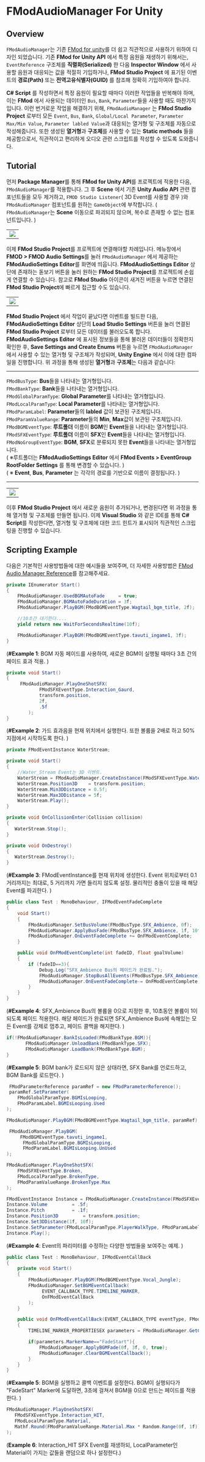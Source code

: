 # FModAudioManager For Unity

## Overview
```FModAudioManager```는 기존 [FMod for unity](https://github.com/fmod/fmod-for-unity)를 더 쉽고 직관적으로 사용하기 위하여 디자인 되었습니다. 기존 **FMod for Unity API** 에서 특정 음원을 재생하기 위해서는, ```EventReference``` 구조체를 **직렬화(Serialized)** 한 다음 **Inspector Window** 에서 사용할 음원과 대응되는 값을 적절히 기입하거나, **FMod Studio Project** 에 표기된 이벤트의 **경로(Path)** 또는 **전역고유식별자(GUID)** 를 참조해 정확히 기입하여야 합니다.

**C# Script** 를 작성하면서 특정 음원이 필요할 때마다 이러한 작업들을 반복해야 하며, 이는 **FMod** 에서 사용되는 데이터인 ```Bus```, ```Bank```, ```Parameter```들을 사용할 때도 마찬가지 입니다. 이런 번거로운 작업을 해결하기 위해, ```FModAudioManager``` 는 **FMod Studio Project** 로부터 모든 ```Event```, ```Bus```, ```Bank```, ```Global/Local Parameter```, ```Parameter Max/Min Value```, ```Parameter labled Value```과 대응되는 열거형 및 구조체를 자동으로 작성해줍니다. 또한 생성된 **열거형**과 **구조체**를 사용할 수 있는 **Static methods** 들을 제공함으로서, 직관적이고 편리하게 오디오 관련 스크립트를 작성할 수 있도록 도와줍니다.

## Tutorial
먼저 **Package Manager**를 통해 **FMod for Unity API**를 프로젝트에 적용한 다음, ```FModAudioManager```를 적용합니다. 그 후 **Scene** 에서 기존 **Unity Audio API** 관련 컴포넌트들을 모두 제거하고, ```FMOD Studio Listener```( 3D Event를 사용할 경우 )와 ```FModAudioManager``` 컴포넌트를 원하는 ```GameObject```에 부착합니다. ( ```FModAudioManager```는 **Scene** 이동으로 파괴되지 않으며, 복수로 존재할 수 없는 컴포넌트입니다. )

<table><tr><td>
<img src="https://github.com/mamajuk/FModAudioManager/blob/main/Readmy_Data/Readmy_ConnectFModProject.gif?raw=true">
</td></tr></table>

이제 **FMod Studio Project**를 프로젝트에 연결해야할 차례입니다. 메뉴창에서 **FMOD > FMOD Audio Settings**를 눌러 ```FModAudioManager``` 에서 제공하는 **FModAudioSettings Editor**를 화면에 띄웁니다. **FModAudioSettings Editor** 상단에 존재하는 돋보기 버튼을 눌러 원하는 **FMod Studio Project**를 프로젝트에 손쉽게 연결할 수 있습니다. 참고로 **FMod Studio** 아이콘이 새겨진 버튼을 누르면 연결된 **FMod Studio Project**에 빠르게 접근할 수도 있습니다.

<table><tr><td>
<img src="https://github.com/mamajuk/FModAudioManager/blob/main/Readmy_Data/Readmy_LoadedStudioData.gif?raw=true">
</td></tr></table>

**FMod Studio Project** 에서 작업이 끝났다면 이벤트를 빌드한 다음, **FModAudioSettings Editor** 상단의 **Load Studio Settings** 버튼을 눌러 연결된 **FMod Studio Project** 로부터 모든 데이터를 불러오도록 합니다. **FModAudioSettings Editor** 에 표시된 정보들을 통해 불러온 데이터들이 정확한지 확인한 후, **Save Settings and Create Enums** 버튼을 누르면 ```FModAudioManager``` 에서 사용할 수 있는 열거형 및 구조체가 작성되며, **Unity Engine** 에서 이에 대한 컴파일을 진행합니다. 위 과정을 통해 생성된 **열거형**과 **구조체**는 다음과 같습니다:<br/>

------------------------------------------------------------------------
```FModBusType```: **Bus**들을 나타내는 열거형입니다.<br/>
```FModBankType```: **Bank**들을 나타내는 열거형입니다.<br/>
```FModGlobalParamType```: **Global Parameter**를 나타내는 열거형입니다.<br/>
```FModLocalParamType```: **Local Parameter**를 나타내는 열거형입니다.<br/>
```FModParamLabel```: **Parameter**들의 **labled** 값이 보관된 구조체입니다.<br/>
```FModParamValueRange```: **Parameter**들의 **Min**, **Max**값이 보관된 구조체입니다.<br/>
```FModBGMEventType```: **루트폴더** 이름이 **BGM**인 **Event**들을 나타내는 열거형입니다.<br/>
```FModSFXEventType```: **루트폴더** 이름이 **SFX**인 **Event**들을 나타내는 열거형입니다.<br/>
```FModNoGroupEventType```: **BGM**, **SFX**로 분류되지 못한 **Event**들을 나타내는 열거형입니다.<br/>
( ※루트폴더는 **FModAudioSettings Editor** 에서 **FMod Events > EventGroup RootFolder Settings** 를 통해 변경할 수 있습니다. )<br/>
( ※ **Event**, **Bus**, **Parameter** 는 각각의 경로를 기반으로 이름이 결정됩니다. )

------------------------------------------------------------------------

<table><tr><td>
<img src="https://github.com/mamajuk/FModAudioManager/blob/main/Readmy_Data/Readmy_Scripting.gif?raw=true">
</td></tr></table>

이후 **FMod Studio Project** 에서 새로운 음원이 추가되거나, 변경된다면 위 과정을 통해 열거형 및 구조체를 만들면 됩니다. 이제 **Visual Studio** 와 같은 IDE를 통해 **C# Script**를 작성한다면, 열거형 및 구조체에 대한 코드 힌트가 표시되어 직관적인 스크립팅을 진행할 수 있습니다. 

## Scripting Example

다음은 기본적인 사용방법들에 대한 예시들을 보여주며, 더 자세한 사용방법은 [FMod Audio Manager Reference](https://bramble-route-61a.notion.site/Unity-C-FModAudioManager-e3837f0765fe4254aa40a0156d050288?pvs=4)를 참고해주세요.
``` c#
private IEnumerator Start()
{
    FModAudioManager.UsedBGMAutoFade     = true;
    FModAudioManager.BGMAutoFadeDuration = 3f;
    FModAudioManager.PlayBGM(FModBGMEventType.Wagtail_bgm_title, 2f);

    //10초간 대기한다....
    yield return new WaitForSecondsRealtime(10f);

    FModAudioManager.PlayBGM(FModBGMEventType.tavuti_ingame1, 3f);
}
```

(**#Example 1**: BGM 자동 페이드를 사용하여, 새로운 BGM이 실행될 때마다 3초 간의 페이드 효과 적용. )

``` c#
private void Start()
{
     FModAudioManager.PlayOneShotSFX(
            FModSFXEventType.Interaction_Gaurd,
            transform.position,
            2f,
            .5f
        );
}
```

(**#Example 2**: 가드 효과음을 현재 위치에서 실행한다. 또한 볼륨을 2배로 하고 50% 지점에서 시작하도록 한다.   )

``` c#
private FModEventInstance WaterStream;

private void Start()
{
    //Water_Stream Event는 3D 이벤트.
    WaterStream = FModAudioManager.CreateInstance(FModSFXEventType.Water_Stream);
    WaterStream.Position3D    = transform.position;
    WaterStream.Min3DDistance = 0.5f;
    WaterStream.Max3DDistance = 5f;
    WaterStream.Play();
}

private void OnCollisionEnter(Collision collision)
{
   WaterStream.Stop();
}

private void OnDestroy()
{
   WaterStream.Destroy();
}
```

(**#Example 3**: FModEventInstance를 현재 위치에 생성한다. Event 위치로부터 0.1 거리까지는 최대로, 5 거리까지 가면 들리지 않도록 설정. 물리적인 충돌이 있을 때 해당 Event를 파괴한다. )

``` c#
public class Test : MonoBehaviour, IFModEventFadeComplete
{
    void Start()
    {
        FModAudioManager.SetBusVolume(FModBusType.SFX_Ambience, 0f);
        FModAudioManager.ApplyBusFade(FModBusType.SFX_Ambience, 1f, 10f, 3);
        FModAudioManager.OnEventFadeComplete += OnFModEventComplete;
    }

    public void OnFModEventComplete(int fadeID, float goalVolume)
    {
        if (fadeID==3){
            Debug.Log("SFX_Ambience Bus의 페이드가 완료됨.");
            FModAudioManager.StopBusAllEvents(FModBusType.SFX_Ambience);
            FModAudioManager.OnEventFadeComplete-= OnFModEventComplete;
        }
    }
}
```

(**#Example 4**: SFX_Ambience Bus의 볼륨을 0으로 지정한 후, 10초동안 볼륨이 1이 되도록 페이드 적용한다. 해당 페이드가 완료되면 SFX_Ambience Bus에 속해있는 모든 Event를 강제로 멈추고, 페이드 콜백을 해지한다.  )

``` c#
if(!FModAudioManager.BankIsLoaded(FModBankType.BGM)){
       FModAudioManager.UnloadBank(FModBankType.SFX);
       FModAudioManager.LoadBank(FModBankType.BGM);
}
```

(**#Example 5**: BGM bank가 로드되지 않은 상태라면, SFX Bank를 언로드하고, BGM Bank를 로드한다. )

``` c#
 FModParameterReference paramRef = new FModParameterReference();
 paramRef.SetParameter(
   	FModGlobalParamType.BGMIsLooping,
   	FModParamLabel.BGMIsLooping.Used
);

FModAudioManager.PlayBGM(FModBGMEventType.Wagtail_bgm_title, paramRef);
```
```` c#
 FModAudioManager.PlayBGM(
     FModBGMEventType.tavuti_ingame1,
      FModGlobalParamType.BGMIsLooping,
      FModParamLabel.BGMIsLooping.UnUsed
);
````
```` c#
FModAudioManager.PlayOneShotSFX(
    FModSFXEventType.Broken,
    FModLocalParamType.BrokenType,
    FModParamValueRange.BrokenType.Max
);
````
```` c#
FModEventInstance Instance = FModAudioManager.CreateInstance(FModSFXEventType.Player_Walk);
Instance.Volume 		= .5f;
Instance.Pitch 			= .1f;
Instance.Position3D 		= transform.position;
Instance.Set3DDistance(1f, 10f);
Instance.SetParameter(FModLocalParamType.PlayerWalkType, FModParamLabel.PlayerWalkType.Grass);
Instance.Play();
````
(**#Example 4**: Event의 파리미터를 수정하는 다양한 방법들을 보여주는 예제. )

```` c#
public class Test : MonoBehaviour, IFModEventCallBack
{
    private void Start()
    {
        FModAudioManager.PlayBGM(FModBGMEventType.Vocal_Jungle);
        FModAudioManager.SetBGMEventCallback(
             EVENT_CALLBACK_TYPE.TIMELINE_MARKER,
             OnFModEventCallBack
        );
    }

    public void OnFModEventCallBack(EVENT_CALLBACK_TYPE eventType, FModEventInstance eventTarget, int paramKey)
    {
        TIMELINE_MARKER_PROPERTIESEX parameters = FModAudioManager.GetCallbackParams_Marker(paramKey);

        if(parameters.MarkerName=="FadeStart"){
            FModAudioManager.ApplyBGMFade(0f, 3f, 0, true);
            FModAudioManager.ClearBGMEventCallback();
        }
    }
}
````
(**#Example 5**: BGM을 실행하고 콜백 이벤트를 설정한다. BGM이 실행되다가 "FadeStart" Marker에 도달하면, 3초에 걸쳐서 BGM을 0으로 만드는 페이드를 적용한다. )

```` c#
FModAudioManager.PlayOneShotSFX(
   FModSFXEventType.Interaction_HIT,
   FModLocalParamType.Material,
   Mathf.Round(FModParamValueRange.Material.Max * Random.Range(0f, 1f))
);
````
(**Example 6**: Interaction_HIT SFX Event를 재생하되, LocalParameter인 Material이 가지는 값들을 랜덤으로 하나 설정한다.)
